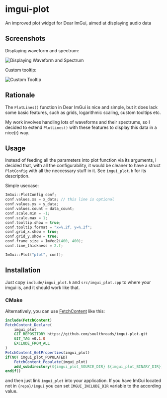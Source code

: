 # imgui-plot
An improved plot widget for Dear ImGui, aimed at displaying audio data

## Screenshots
Displaying waveform and spectrum:

![Displaying Waveform and Spectrum](https://linuxoids.net/static/waveform_and_spectrum.png)

Custom tooltip:

![Custom Tooltip](https://linuxoids.net/static/custom_tooltip.png)

## Rationale
The `PlotLines()` function in Dear ImGui is nice and simple, but it does lack some basic features, such as grids, logarithmic scaling, custom tooltips etc.

My work involves handling lots of waveforms and their spectrums, so I decided to extend `PlotLines()` with these features to display this data in a nice(r) way.

## Usage
Instead of feeding all the parameters into plot function via its arguments, I decided that, with all the configurability, it would be cleaner to have a struct `PlotConfig` with all the neccessary stuff in it. See `imgui_plot.h` for its description.

Simple usecase:
```cpp
ImGui::PlotConfig conf;
conf.values.xs = x_data; // this line is optional
conf.values.ys = y_data;
conf.values.count = data_count;
conf.scale.min = -1;
conf.scale.max = 1;
conf.tooltip.show = true;
conf.tooltip.format = "x=%.2f, y=%.2f";
conf.grid_x.show = true;
conf.grid_y.show = true;
conf.frame_size = ImVec2(400, 400);
conf.line_thickness = 2.f;

ImGui::Plot("plot", conf);
```

## Installation
Just copy `include/imgui_plot.h` and `src/imgui_plot.cpp` to where your imgui is, and it should work like that.

### CMake
Alternatively, you can use [FetchContent](https://cmake.org/cmake/help/latest/module/FetchContent.html) like this:

```cmake
include(FetchContent)
FetchContent_Declare(
    imgui_plot
    GIT_REPOSITORY https://github.com/soulthreads/imgui-plot.git
    GIT_TAG v0.1.0
    EXCLUDE_FROM_ALL
)
FetchContent_GetProperties(imgui_plot)
if(NOT imgui_plot_POPULATED)
    FetchContent_Populate(imgui_plot)
    add_subdirectory(${imgui_plot_SOURCE_DIR} ${imgui_plot_BINARY_DIR})
endif()
```
and then just link `imgui_plot` into your application. If you have ImGui located not in `{repo}/imgui` you can set `IMGUI_INCLUDE_DIR` variable to the according value.

